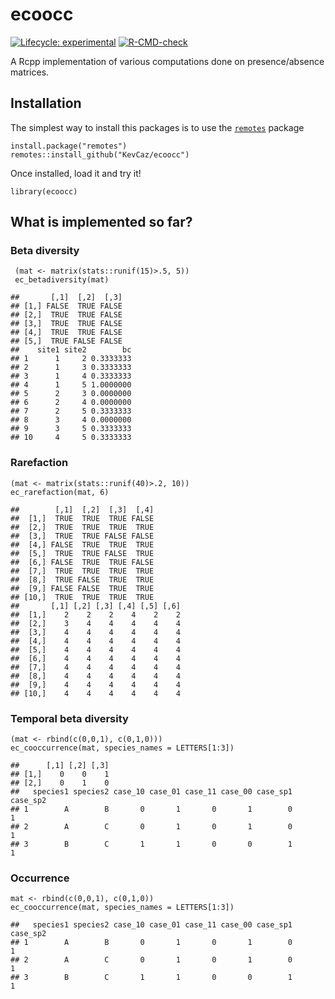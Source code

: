 ecoocc
======

[![Lifecycle:
experimental](https://img.shields.io/badge/lifecycle-experimental-orange.svg)](https://www.tidyverse.org/lifecycle/#experimental)
[![R-CMD-check](https://github.com/KevCaz/ecoocc/actions/workflows/R-CMD-check.yaml/badge.svg)](https://github.com/KevCaz/ecoocc/actions/workflows/R-CMD-check.yaml)

A Rcpp implementation of various computations done on presence/absence
matrices.

Installation
------------

The simplest way to install this packages is to use the
[`remotes`](https://CRAN.R-project.org/package=remotes) package

    install.package("remotes")
    remotes::install_github("KevCaz/ecoocc")

Once installed, load it and try it!

    library(ecoocc)

What is implemented so far?
---------------------------

### Beta diversity

     (mat <- matrix(stats::runif(15)>.5, 5))
     ec_betadiversity(mat)

    ##       [,1]  [,2]  [,3]
    ## [1,] FALSE  TRUE FALSE
    ## [2,]  TRUE  TRUE FALSE
    ## [3,]  TRUE  TRUE FALSE
    ## [4,]  TRUE  TRUE FALSE
    ## [5,]  TRUE FALSE FALSE
    ##    site1 site2        bc
    ## 1      1     2 0.3333333
    ## 2      1     3 0.3333333
    ## 3      1     4 0.3333333
    ## 4      1     5 1.0000000
    ## 5      2     3 0.0000000
    ## 6      2     4 0.0000000
    ## 7      2     5 0.3333333
    ## 8      3     4 0.0000000
    ## 9      3     5 0.3333333
    ## 10     4     5 0.3333333

### Rarefaction

    (mat <- matrix(stats::runif(40)>.2, 10))
    ec_rarefaction(mat, 6)

    ##        [,1]  [,2]  [,3]  [,4]
    ##  [1,]  TRUE  TRUE  TRUE FALSE
    ##  [2,]  TRUE  TRUE  TRUE  TRUE
    ##  [3,]  TRUE  TRUE FALSE FALSE
    ##  [4,] FALSE  TRUE  TRUE  TRUE
    ##  [5,]  TRUE  TRUE FALSE  TRUE
    ##  [6,] FALSE  TRUE  TRUE FALSE
    ##  [7,]  TRUE  TRUE  TRUE  TRUE
    ##  [8,]  TRUE FALSE  TRUE  TRUE
    ##  [9,] FALSE FALSE  TRUE  TRUE
    ## [10,]  TRUE  TRUE  TRUE  TRUE
    ##       [,1] [,2] [,3] [,4] [,5] [,6]
    ##  [1,]    2    2    2    4    2    2
    ##  [2,]    3    4    4    4    4    4
    ##  [3,]    4    4    4    4    4    4
    ##  [4,]    4    4    4    4    4    4
    ##  [5,]    4    4    4    4    4    4
    ##  [6,]    4    4    4    4    4    4
    ##  [7,]    4    4    4    4    4    4
    ##  [8,]    4    4    4    4    4    4
    ##  [9,]    4    4    4    4    4    4
    ## [10,]    4    4    4    4    4    4

### Temporal beta diversity

    (mat <- rbind(c(0,0,1), c(0,1,0)))
    ec_cooccurrence(mat, species_names = LETTERS[1:3])

    ##      [,1] [,2] [,3]
    ## [1,]    0    0    1
    ## [2,]    0    1    0
    ##   species1 species2 case_10 case_01 case_11 case_00 case_sp1 case_sp2
    ## 1        A        B       0       1       0       1        0        1
    ## 2        A        C       0       1       0       1        0        1
    ## 3        B        C       1       1       0       0        1        1

### Occurrence

    mat <- rbind(c(0,0,1), c(0,1,0))
    ec_cooccurrence(mat, species_names = LETTERS[1:3])

    ##   species1 species2 case_10 case_01 case_11 case_00 case_sp1 case_sp2
    ## 1        A        B       0       1       0       1        0        1
    ## 2        A        C       0       1       0       1        0        1
    ## 3        B        C       1       1       0       0        1        1
